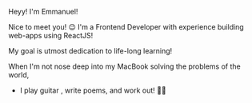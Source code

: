 Heyy! I'm Emmanuel! 

Nice to meet you! 😉
I'm a Frontend Developer with experience building web-apps using ReactJS! 

My goal is utmost dedication to life-long learning! 

When I'm not nose deep into my MacBook solving the problems of the world, 

- I play guitar , write poems, and work out! 💪🏽


